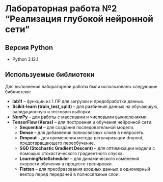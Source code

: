 # Лабораторная работа №2 “Реализация глубокой нейронной сети”

## Версия Python
- Python 3.12.1

## Используемые библиотеки
Для выполнения лабораторной работы были использованы следующие библиотеки:
- **lab1f** – функции из 1 ЛР для загрузки и предобработки данных.  
- **Scikit-learn (train_test_split)** – для разбиения данных на обучающую, валидационную и тестовую выборки.  
- **NumPy** – для работы с массивами и числовыми вычислениями.  
- **TensorFlow (Keras)** – для построения и обучения нейронной сети:  
  - **Sequential** – для создания последовательной модели.  
  - **Dense** – для добавления полносвязных слоев в нейросеть.  
  - **Dropout** – для применения метода регуляризации dropout, предотвращающего переобучение.  
  - **SGD (Stochastic Gradient Descent)** – для оптимизации модели с помощью стохастического градиентного спуска.  
  - **LearningRateScheduler** – для динамического изменения скорости обучения в процессе тренировки.  
  - **Flatten** – для преобразования входных данных в одномерный вектор перед передачей в полносвязные слои.  